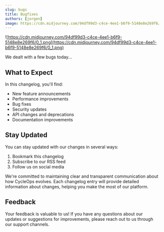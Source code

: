 ```yaml
---
slug: bugs
title: Bugfixes
authors: [jorgen]
image: https://cdn.midjourney.com/94df99d3-c4ce-4ee1-b6f9-5148e8e269f6/0_1.png
---
```


![https://cdn.midjourney.com/94df99d3-c4ce-4ee1-b6f9-5148e8e269f6/0_1.png](https://cdn.midjourney.com/94df99d3-c4ce-4ee1-b6f9-5148e8e269f6/0_1.png)

We dealt with a few bugs today...

<!-- truncate -->

## What to Expect

In this changelog, you'll find:

- New feature announcements
- Performance improvements
- Bug fixes
- Security updates
- API changes and deprecations
- Documentation improvements

## Stay Updated

You can stay updated with our changes in several ways:

1. Bookmark this changelog
2. Subscribe to our RSS feed
3. Follow us on social media

We're committed to maintaining clear and transparent communication about how CycleOps evolves. Each changelog entry will provide detailed information about changes, helping you make the most of our platform.

## Feedback

Your feedback is valuable to us! If you have any questions about our updates or suggestions for improvements, please reach out to us through our support channels.
